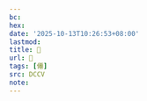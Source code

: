 ```yaml
---
bc:
hex:
date: '2025-10-13T10:26:53+08:00'
lastmod:
title: 􂦡
url: 􂦡
tags: [僊]
src: DCCV
note:
---
```

